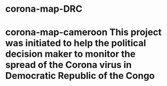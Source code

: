 # corona-map-DRC
# corona-map-cameroon This project was initiated to help the political decision maker to monitor the spread of the Corona virus in Democratic Republic of the Congo
